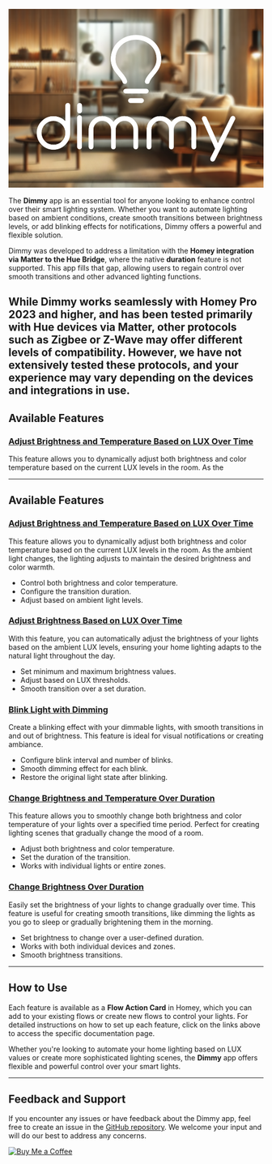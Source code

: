 ![Alt text](assets/images/xlarge.png?raw=true "dimmy")

The **Dimmy** app is an essential tool for anyone looking to enhance control over their smart lighting system. Whether you want to automate lighting based on ambient conditions, create smooth transitions between brightness levels, or add blinking effects for notifications, Dimmy offers a powerful and flexible solution. 

Dimmy was developed to address a limitation with the **Homey integration via Matter to the Hue Bridge**, where the native **duration** feature is not supported. This app fills that gap, allowing users to regain control over smooth transitions and other advanced lighting functions. 

While **Dimmy** works seamlessly with **Homey Pro 2023 and higher**, and has been tested primarily with Hue devices via Matter, other protocols such as **Zigbee** or **Z-Wave** may offer different levels of compatibility. However, we have not extensively tested these protocols, and your experience may vary depending on the devices and integrations in use.
---

## Available Features

### [Adjust Brightness and Temperature Based on LUX Over Time](https://github.com/robiebab/dimmy/wiki/Adjust-Brightness-and-Temperature-Based-on-LUX-Over-Time)
This feature allows you to dynamically adjust both brightness and color temperature based on the current LUX levels in the room. As the

---

## Available Features

### [Adjust Brightness and Temperature Based on LUX Over Time](https://github.com/robiebab/dimmy/wiki/Adjust-Brightness-and-Temperature-Based-on-LUX-Over-Time)
This feature allows you to dynamically adjust both brightness and color temperature based on the current LUX levels in the room. As the ambient light changes, the lighting adjusts to maintain the desired brightness and color warmth.

- Control both brightness and color temperature.
- Configure the transition duration.
- Adjust based on ambient light levels.

### [Adjust Brightness Based on LUX Over Time](https://github.com/robiebab/dimmy/wiki/Adjust-Brightness-Based-on-LUX-Over-Time)
With this feature, you can automatically adjust the brightness of your lights based on the ambient LUX levels, ensuring your home lighting adapts to the natural light throughout the day.

- Set minimum and maximum brightness values.
- Adjust based on LUX thresholds.
- Smooth transition over a set duration.

### [Blink Light with Dimming](https://github.com/robiebab/dimmy/wiki/Blink-Light-with-Dimming)
Create a blinking effect with your dimmable lights, with smooth transitions in and out of brightness. This feature is ideal for visual notifications or creating ambiance.

- Configure blink interval and number of blinks.
- Smooth dimming effect for each blink.
- Restore the original light state after blinking.

### [Change Brightness and Temperature Over Duration](https://github.com/robiebab/dimmy/wiki/Change-Brightness-and-Temperature-Over-Duration)
This feature allows you to smoothly change both brightness and color temperature of your lights over a specified time period. Perfect for creating lighting scenes that gradually change the mood of a room.

- Adjust both brightness and color temperature.
- Set the duration of the transition.
- Works with individual lights or entire zones.

### [Change Brightness Over Duration](https://github.com/robiebab/dimmy/wiki/Change-Brightness-Over-Duration)
Easily set the brightness of your lights to change gradually over time. This feature is useful for creating smooth transitions, like dimming the lights as you go to sleep or gradually brightening them in the morning.

- Set brightness to change over a user-defined duration.
- Works with both individual devices and zones.
- Smooth brightness transitions.

---

## How to Use

Each feature is available as a **Flow Action Card** in Homey, which you can add to your existing flows or create new flows to control your lights. For detailed instructions on how to set up each feature, click on the links above to access the specific documentation page.

Whether you're looking to automate your home lighting based on LUX values or create more sophisticated lighting scenes, the **Dimmy** app offers flexible and powerful control over your smart lights.

---

## Feedback and Support

If you encounter any issues or have feedback about the Dimmy app, feel free to create an issue in the [GitHub repository](https://github.com/robiebab/dimmy/issues). We welcome your input and will do our best to address any concerns.

[![Buy Me a Coffee](https://cdn.buymeacoffee.com/buttons/v2/default-yellow.png)](https://www.buymeacoffee.com/robiebab)
